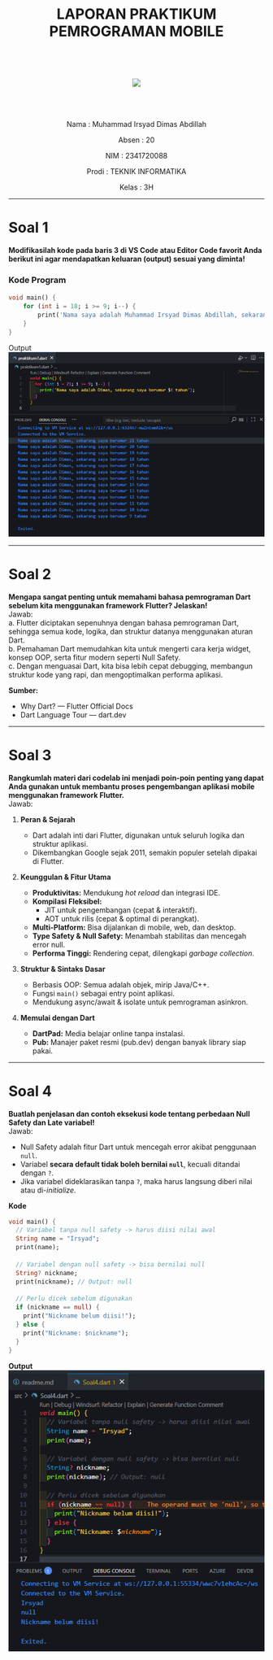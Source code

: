 # <p align="center">LAPORAN PRAKTIKUM PEMROGRAMAN MOBILE</p>

<br><br>

<p align="center">
    <img src="https://static.wikia.nocookie.net/logopedia/images/8/8a/Politeknik_Negeri_Malang.png/revision/latest?cb=20190922202558" width="33%">
</p>

<br><br>

<p align="center">Nama  : Muhammad Irsyad Dimas Abdillah</p>
<p align="center">Absen : 20</p>
<p align="center">NIM   : 2341720088</p>
<p align="center">Prodi : TEKNIK INFORMATIKA</p>
<p align="center">Kelas : 3H</p>

---

# Soal 1

**Modifikasilah kode pada baris 3 di VS Code atau Editor Code favorit Anda berikut ini agar mendapatkan keluaran (output) sesuai yang diminta!**

### Kode Program
```dart
void main() {
    for (int i = 18; i >= 9; i--) {
        print('Nama saya adalah Muhammad Irsyad Dimas Abdillah, sekarang berumur $i');
    }
}
```
Output  
![alt text](img/Output1.png)

---

# Soal 2

**Mengapa sangat penting untuk memahami bahasa pemrograman Dart sebelum kita menggunakan framework Flutter? Jelaskan!**  
Jawab:  
a. Flutter diciptakan sepenuhnya dengan bahasa pemrograman Dart, sehingga semua kode, logika, dan struktur datanya menggunakan aturan Dart.  
b. Pemahaman Dart memudahkan kita untuk mengerti cara kerja widget, konsep OOP, serta fitur modern seperti Null Safety.  
c. Dengan menguasai Dart, kita bisa lebih cepat debugging, membangun struktur kode yang rapi, dan mengoptimalkan performa aplikasi.

**Sumber:**  
- Why Dart? — Flutter Official Docs  
- Dart Language Tour — dart.dev

---

# Soal 3

**Rangkumlah materi dari codelab ini menjadi poin-poin penting yang dapat Anda gunakan untuk membantu proses pengembangan aplikasi mobile menggunakan framework Flutter.**  
Jawab:  
1. **Peran & Sejarah**  
     - Dart adalah inti dari Flutter, digunakan untuk seluruh logika dan struktur aplikasi.  
     - Dikembangkan Google sejak 2011, semakin populer setelah dipakai di Flutter.  

2. **Keunggulan & Fitur Utama**  
     - **Produktivitas:** Mendukung *hot reload* dan integrasi IDE.  
     - **Kompilasi Fleksibel:**  
         - JIT untuk pengembangan (cepat & interaktif).  
         - AOT untuk rilis (cepat & optimal di perangkat).  
     - **Multi-Platform:** Bisa dijalankan di mobile, web, dan desktop.  
     - **Type Safety & Null Safety:** Menambah stabilitas dan mencegah error null.  
     - **Performa Tinggi:** Rendering cepat, dilengkapi *garbage collection*.  

3. **Struktur & Sintaks Dasar**  
     - Berbasis OOP: Semua adalah objek, mirip Java/C++.  
     - Fungsi `main()` sebagai entry point aplikasi.  
     - Mendukung async/await & isolate untuk pemrograman asinkron.  

4. **Memulai dengan Dart**  
     - **DartPad:** Media belajar online tanpa instalasi.  
     - **Pub:** Manajer paket resmi (pub.dev) dengan banyak library siap pakai.  

---

# Soal 4

**Buatlah penjelasan dan contoh eksekusi kode tentang perbedaan Null Safety dan Late variabel!**  
Jawab:  
- Null Safety adalah fitur Dart untuk mencegah error akibat penggunaan `null`.  
- Variabel **secara default tidak boleh bernilai `null`**, kecuali ditandai dengan `?`.  
- Jika variabel dideklarasikan tanpa `?`, maka harus langsung diberi nilai atau di-*initialize*.  

**Kode**
```dart
void main() {
  // Variabel tanpa null safety -> harus diisi nilai awal
  String name = "Irsyad";
  print(name);

  // Variabel dengan null safety -> bisa bernilai null
  String? nickname;
  print(nickname); // Output: null

  // Perlu dicek sebelum digunakan
  if (nickname == null) {
    print("Nickname belum diisi!");
  } else {
    print("Nickname: $nickname");
  }
}
```
**Output**  
![alt text](img/OutputS4.png)

